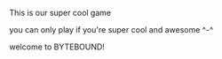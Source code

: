This is our super cool game

you can only play if you're super cool and awesome ^-^

welcome to BYTEBOUND!
